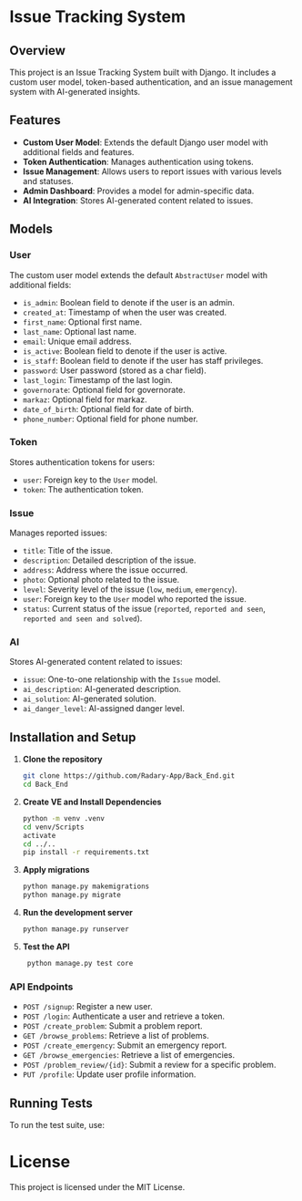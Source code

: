 # Issue Tracking System

## Overview

This project is an Issue Tracking System built with Django. It includes a custom user model, token-based authentication, and an issue management system with AI-generated insights.

## Features

- **Custom User Model**: Extends the default Django user model with additional fields and features.
- **Token Authentication**: Manages authentication using tokens.
- **Issue Management**: Allows users to report issues with various levels and statuses.
- **Admin Dashboard**: Provides a model for admin-specific data.
- **AI Integration**: Stores AI-generated content related to issues.

## Models

### User

The custom user model extends the default `AbstractUser` model with additional fields:

- `is_admin`: Boolean field to denote if the user is an admin.
- `created_at`: Timestamp of when the user was created.
- `first_name`: Optional first name.
- `last_name`: Optional last name.
- `email`: Unique email address.
- `is_active`: Boolean field to denote if the user is active.
- `is_staff`: Boolean field to denote if the user has staff privileges.
- `password`: User password (stored as a char field).
- `last_login`: Timestamp of the last login.
- `governorate`: Optional field for governorate.
- `markaz`: Optional field for markaz.
- `date_of_birth`: Optional field for date of birth.
- `phone_number`: Optional field for phone number.

### Token

Stores authentication tokens for users:

- `user`: Foreign key to the `User` model.
- `token`: The authentication token.

### Issue

Manages reported issues:

- `title`: Title of the issue.
- `description`: Detailed description of the issue.
- `address`: Address where the issue occurred.
- `photo`: Optional photo related to the issue.
- `level`: Severity level of the issue (`low`, `medium`, `emergency`).
- `user`: Foreign key to the `User` model who reported the issue.
- `status`: Current status of the issue (`reported`, `reported and seen`, `reported and seen and solved`).

### AI

Stores AI-generated content related to issues:

- `issue`: One-to-one relationship with the `Issue` model.
- `ai_description`: AI-generated description.
- `ai_solution`: AI-generated solution.
- `ai_danger_level`: AI-assigned danger level.
## Installation and Setup



1. **Clone the repository**
   ```bash
   git clone https://github.com/Radary-App/Back_End.git
   cd Back_End 
   ```

2. **Create VE and Install Dependencies**
   ```bash
   python -m venv .venv
   cd venv/Scripts
   activate
   cd ../..
   pip install -r requirements.txt
      ```
2. **Apply migrations** 
   ```bash
   python manage.py makemigrations
   python manage.py migrate
   ```
3. **Run the development server** 
   ```bash
   python manage.py runserver
   ```
4. **Test the API**
   ```bash
    python manage.py test core
   ```

### API Endpoints
- `POST /signup`: Register a new user.
- `POST /login`: Authenticate a user and retrieve a token.
- `POST /create_problem`: Submit a problem report.
- `GET /browse_problems`: Retrieve a list of problems.
- `POST /create_emergency`: Submit an emergency report.
- `GET /browse_emergencies`: Retrieve a list of emergencies.
- `POST /problem_review/{id}`: Submit a review for a specific problem.
- `PUT /profile`: Update user profile information.

## Running Tests
To run the test suite, use:
# License
This project is licensed under the MIT License.